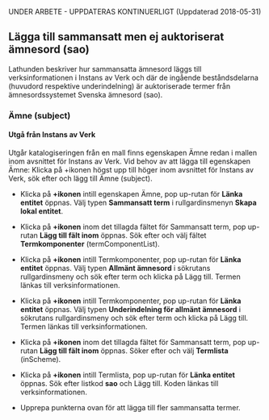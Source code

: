 UNDER ARBETE - UPPDATERAS KONTINUERLIGT (Uppdaterad 2018-05-31)

## Lägga till sammansatt men ej auktoriserat ämnesord (sao)

Lathunden beskriver hur sammansatta ämnesord läggs till verksinformationen i Instans av Verk och där de ingående beståndsdelarna (huvudord respektive underindelning) är auktoriserade termer från ämnesordssystemet Svenska ämnesord (sao). 

### Ämne (subject)

#### Utgå från Instans av Verk
Utgår katalogiseringen från en mall finns egenskapen Ämne redan i mallen inom avsnittet för Instans av Verk. Vid behov av att lägga till egenskapen Ämne: Klicka på +ikonen högst upp till höger inom avsnittet för Instans av Verk, sök efter och lägg till Ämne (subject).

* Klicka på **+ikonen** intill egenskapen Ämne, pop up-rutan för **Länka entitet** öppnas. Välj typen **Sammansatt term** i rullgardinsmenyn **Skapa lokal entitet**.

* Klicka på **+ikonen** inom det tillagda fältet för Sammansatt term, pop up-rutan **Lägg till fält inom** öppnas. Sök efter och välj fältet **Termkomponenter** (termComponentList).

* Klicka på **+ikonen** intill Termkomponenter, pop up-rutan för **Länka entitet** öppnas. Välj typen **Allmänt ämnesord** i sökrutans rullgardinsmeny och sök efter term och klicka på Lägg till. Termen länkas till verksinformationen.

* Klicka på **+ikonen** intill Termkomponenter, pop up-rutan för **Länka entitet** öppnas. Välj typen **Underindelning för allmänt ämnesord** i sökrutans rullgardinsmeny och sök efter term och klicka på Lägg till. Termen länkas till verksinformationen.

* Klicka på **+ikonen** inom det tillagda fältet för Sammansatt term, pop up-rutan **Lägg till fält inom** öppnas. Söker efter och välj **Termlista** (inScheme).

* Klicka på **+ikonen** intill Termlista, pop up-rutan för **Länka entitet** öppnas. Sök efter listkod **sao** och Lägg till. Koden länkas till verksinformationen.

* Upprepa punkterna ovan för att lägga till fler sammansatta termer.



